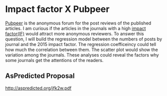# Impact factor X Pubpeer

[Pubpeer][1] is the anonymous forum for the post reviews of the published articles. I am curious if the articles in the journals with a high [impact factor(IF)][2] would attract more anonymous reviewers. To answer this question, I will build the regression model between the numbers of posts by journal and the 2015 impact factor. The regression coefficeincy could tell how much the correlation between them. The scatter plot would show the variation among the journals. These analyses could reveal the factors why some journals get the attentions of the readers.

## AsPredicted Proposal
http://aspredicted.org/jfk2w.pdf


[1]: https://pubpeer.com/
[2]: http://www.citefactor.org/
